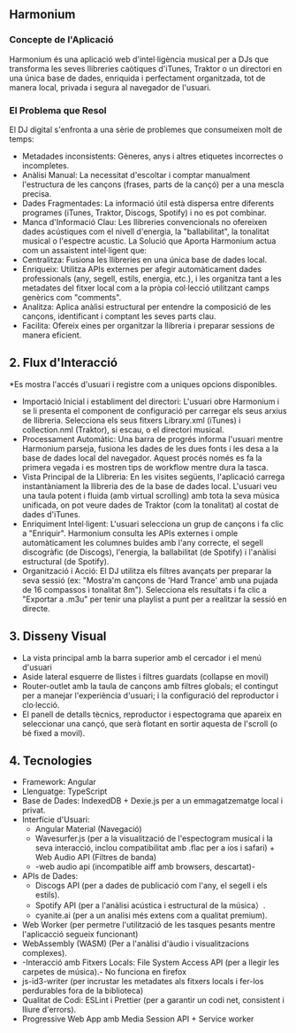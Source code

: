 ## Harmonium
### Concepte de l'Aplicació
Harmonium és una aplicació web d'intel·ligència musical per a DJs que transforma les seves llibreries caòtiques d'iTunes, Traktor o un directori en una única base de dades, enriquida i perfectament organitzada, tot de manera local, privada i segura al navegador de l'usuari.

### El Problema que Resol
El DJ digital s'enfronta a una sèrie de problemes que consumeixen molt de temps:
 * Metadades inconsistents: Gèneres, anys i altres etiquetes incorrectes o incompletes.
 * Anàlisi Manual: La necessitat d'escoltar i comptar manualment l'estructura de les cançons (frases, parts de la cançó) per a una mescla precisa.
 * Dades Fragmentades: La informació útil està dispersa entre diferents programes (iTunes, Traktor, Discogs, Spotify) i no es pot combinar.
 * Manca d'Informació Clau: Les llibreries convencionals no ofereixen dades acústiques com el nivell d'energia, la "ballabilitat", la tonalitat musical o l'espectre acustic.
La Solució que Aporta
Harmonium actua com un assaistent intel·ligent que:
 * Centralitza: Fusiona les llibreries en una única base de dades local.
 * Enriqueix: Utilitza APIs externes per afegir automàticament dades professionals (any, segell, estils, energia, etc.), i les organitza tant a les metadates del fitxer local com a la pròpia col·lecció utilitzant camps genèrics com "comments".
 * Analitza: Aplica anàlisi estructural per entendre la composició de les cançons, identificant i comptant les seves parts clau.
 * Facilita: Ofereix eines per organitzar la llibreria i preparar sessions de manera eficient.
   
## 2. Flux d'Interacció
 *Es mostra l'accés d'usuari i registre com a uniques opcions disponibles.
 * Importació Inicial i establiment del directori: L'usuari obre Harmonium i se li presenta el component de configuració per carregar els seus arxius de llibreria. Selecciona els seus fitxers Library.xml (iTunes) i collection.nml (Traktor), si escau, o el directori musical.
 * Processament Automàtic: Una barra de progrés informa l'usuari mentre Harmonium parseja, fusiona les dades de les dues fonts i les desa a la base de dades local del navegador. Aquest procés només es fa la primera vegada i es mostren tips de workflow mentre dura la tasca.
 * Vista Principal de la Llibreria: En les visites següents, l'aplicació carrega instantàniament la llibreria des de la base de dades local. L'usuari veu una taula potent i fluida (amb virtual scrolling) amb tota la seva música unificada, on pot veure dades de Traktor (com la tonalitat) al costat de dades d'iTunes.
 * Enriquiment Intel·ligent: L'usuari selecciona un grup de cançons i fa clic a "Enriquir". Harmonium consulta les APIs externes i omple automàticament les columnes buides amb l'any correcte, el segell discogràfic (de Discogs), l'energia, la ballabilitat (de Spotify) i l'anàlisi estructural (de Spotify).
 * Organització i Acció: El DJ utilitza els filtres avançats per preparar la seva sessió (ex: "Mostra'm cançons de 'Hard Trance' amb una pujada de 16 compassos i tonalitat 8m"). Selecciona els resultats i fa clic a "Exportar a .m3u" per tenir una playlist a punt per a realitzar la sessió en directe.
   
## 3. Disseny Visual
 * La vista principal amb la barra superior amb el cercador i el menú d'usuari
 * Aside lateral esquerre de llistes i filtres guardats (collapse en movil)
 * Router-outlet amb la taula de cançons amb filtres globals; el contingut per a manejar l'experiència d'usuari; i la configuració del reproductor i clo·lecció.
 * El panell de detalls tècnics, reproductor i espectograma que apareix en seleccionar una cançó, que serà flotant en sortir aquesta de l'scroll (o bé fixed a movil).

## 4. Tecnologies

 * Framework: Angular
 * Llenguatge: TypeScript
 * Base de Dades: IndexedDB + Dexie.js per a un emmagatzematge local i privat.
 * Interfície d'Usuari:
   * Angular Material (Navegació)
   * Wavesurfer.js (per a la visualització de l'espectogram musical i la seva interacció, inclou compatibilitat amb .flac per a ios i safari) + Web Audio API (Filtres de banda)
   * -web audio api (incompatible aiff amb browsers, descartat)-
 * APIs de Dades:
   * Discogs API (per a dades de publicació com l'any, el segell i els estils).
   * Spotify API (per a l'anàlisi acústica i estructural de la música）.
   * cyanite.ai (per a un analisi més extens com a qualitat premium).
 * Web Worker (per permetre l'utilització de les tasques pesants mentre l'aplicacció segueix funcionant)
 * WebAssembly (WASM) (Per a l'anàlisi d'àudio i visualitzacions complexes).
 * -Interacció amb Fitxers Locals: File System Access API (per a llegir les carpetes de música).- No funciona  en firefox
 * js-id3-writer (per incrustar les metadates als fitxers locals i fer-los perdurables fora de la biblioteca)
 * Qualitat de Codi: ESLint i Prettier (per a garantir un codi net, consistent i lliure d'errors).
 * Progressive Web App amb Media Session API + Service worker
